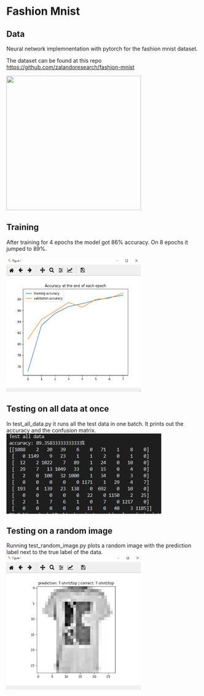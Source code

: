 # Fashion Mnist

## Data
Neural network implemnentation with pytorch for the fashion mnist dataset.

The dataset can be found at this repo https://github.com/zalandoresearch/fashion-mnist

<img src="https://raw.githubusercontent.com/zalandoresearch/fashion-mnist/master/doc/img/fashion-mnist-sprite.png" width="350" height="350">


## Training
After training for 4 epochs the model got 86% accuracy. On 8 epochs it jumped to 89%.

<img src="/images/train_accuracy.png" width="350" height="350">




## Testing on all data at once
In test_all_data.py it runs all the test data in one batch.
It prints out the accuracy and the confusion matrix.
![confusion matrix](/images/Confusion_matrix.png "Confusion Matrix")




## Testing on a random image
Running test_random_image.py plots a random image with the prediction label next to the true label of the data.
<img src="/images/random_prediction.png" width="350" height="350">


